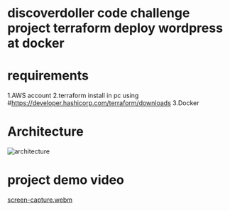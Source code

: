 ﻿# discoverdoller code challenge  project terraform deploy wordpress at  docker

# requirements
1.AWS account
2.terraform install in pc using #https://developer.hashicorp.com/terraform/downloads
3.Docker

# Architecture
![architecture](https://github.com/ghkkdswvgg/discoverdollerprojectterraform/assets/65691513/6314a562-0201-4d84-b8ed-36266c51f5a4)

# project demo video
[screen-capture.webm](https://github.com/ghkkdswvgg/discoverdollerprojectterraform/assets/65691513/eed57c03-d83d-41f9-b69e-2e8e6730f0bc)
